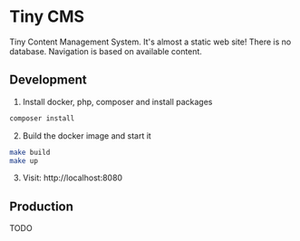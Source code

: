 # Tiny CMS

Tiny Content Management System. It's almost a static web site!
There is no database. Navigation is based on available content.

## Development

1. Install docker, php, composer and install packages

```bash
composer install
```

2. Build the docker image and start it

```bash
make build
make up
```

3. Visit: http://localhost:8080

## Production

TODO